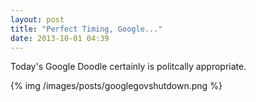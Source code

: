 ```yaml
---
layout: post
title: "Perfect Timing, Google..."
date: 2013-10-01 04:39
---
```


Today's Google Doodle certainly is politcally appropriate.

{% img /images/posts/googlegovshutdown.png %}